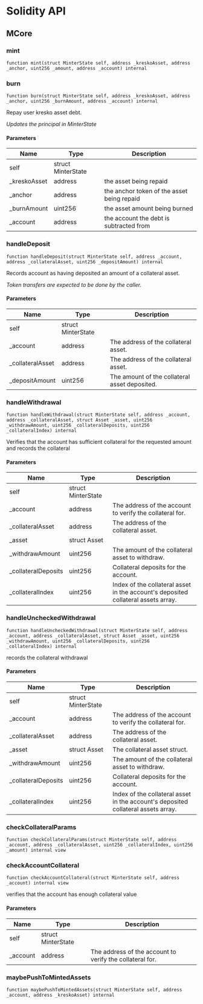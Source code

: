 # Solidity API

## MCore

### mint

```solidity
function mint(struct MinterState self, address _kreskoAsset, address _anchor, uint256 _amount, address _account) internal
```

### burn

```solidity
function burn(struct MinterState self, address _kreskoAsset, address _anchor, uint256 _burnAmount, address _account) internal
```

Repay user kresko asset debt.

_Updates the principal in MinterState_

#### Parameters

| Name | Type | Description |
| ---- | ---- | ----------- |
| self | struct MinterState |  |
| _kreskoAsset | address | the asset being repaid |
| _anchor | address | the anchor token of the asset being repaid |
| _burnAmount | uint256 | the asset amount being burned |
| _account | address | the account the debt is subtracted from |

### handleDeposit

```solidity
function handleDeposit(struct MinterState self, address _account, address _collateralAsset, uint256 _depositAmount) internal
```

Records account as having deposited an amount of a collateral asset.

_Token transfers are expected to be done by the caller._

#### Parameters

| Name | Type | Description |
| ---- | ---- | ----------- |
| self | struct MinterState |  |
| _account | address | The address of the collateral asset. |
| _collateralAsset | address | The address of the collateral asset. |
| _depositAmount | uint256 | The amount of the collateral asset deposited. |

### handleWithdrawal

```solidity
function handleWithdrawal(struct MinterState self, address _account, address _collateralAsset, struct Asset _asset, uint256 _withdrawAmount, uint256 _collateralDeposits, uint256 _collateralIndex) internal
```

Verifies that the account has sufficient collateral for the requested amount and records the collateral

#### Parameters

| Name | Type | Description |
| ---- | ---- | ----------- |
| self | struct MinterState |  |
| _account | address | The address of the account to verify the collateral for. |
| _collateralAsset | address | The address of the collateral asset. |
| _asset | struct Asset |  |
| _withdrawAmount | uint256 | The amount of the collateral asset to withdraw. |
| _collateralDeposits | uint256 | Collateral deposits for the account. |
| _collateralIndex | uint256 | Index of the collateral asset in the account's deposited collateral assets array. |

### handleUncheckedWithdrawal

```solidity
function handleUncheckedWithdrawal(struct MinterState self, address _account, address _collateralAsset, struct Asset _asset, uint256 _withdrawAmount, uint256 _collateralDeposits, uint256 _collateralIndex) internal
```

records the collateral withdrawal

#### Parameters

| Name | Type | Description |
| ---- | ---- | ----------- |
| self | struct MinterState |  |
| _account | address | The address of the account to verify the collateral for. |
| _collateralAsset | address | The address of the collateral asset. |
| _asset | struct Asset | The collateral asset struct. |
| _withdrawAmount | uint256 | The amount of the collateral asset to withdraw. |
| _collateralDeposits | uint256 | Collateral deposits for the account. |
| _collateralIndex | uint256 | Index of the collateral asset in the account's deposited collateral assets array. |

### checkCollateralParams

```solidity
function checkCollateralParams(struct MinterState self, address _account, address _collateralAsset, uint256 _collateralIndex, uint256 _amount) internal view
```

### checkAccountCollateral

```solidity
function checkAccountCollateral(struct MinterState self, address _account) internal view
```

verifies that the account has enough collateral value

#### Parameters

| Name | Type | Description |
| ---- | ---- | ----------- |
| self | struct MinterState |  |
| _account | address | The address of the account to verify the collateral for. |

### maybePushToMintedAssets

```solidity
function maybePushToMintedAssets(struct MinterState self, address _account, address _kreskoAsset) internal
```

